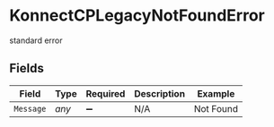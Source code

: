 # KonnectCPLegacyNotFoundError

standard error


## Fields

| Field              | Type               | Required           | Description        | Example            |
| ------------------ | ------------------ | ------------------ | ------------------ | ------------------ |
| `Message`          | *any*              | :heavy_minus_sign: | N/A                | Not Found          |